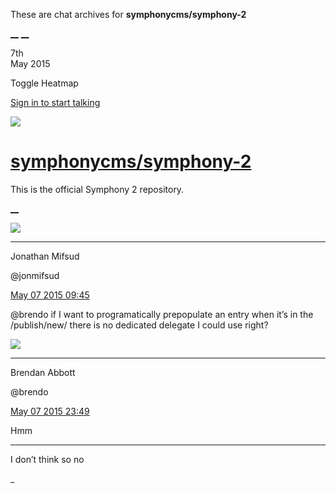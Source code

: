 These are chat archives for **symphonycms/symphony-2**

[__](/symphonycms/symphony-2/archives/2015/05/08)
[__](/symphonycms/symphony-2/archives/2015/05/06)

7th  
May 2015

Toggle Heatmap

[Sign in to start talking](/login?action=login&button=archive-login)

![](https://avatars-02.gitter.im/group/iv/3/57542c45c43b8c601977197e?s=48)

#  [symphonycms/symphony-2](/symphonycms/symphony-2)

This is the official Symphony 2 repository.

[ __ ](/orgs/symphonycms/rooms "More symphonycms rooms" )

![](https://avatars1.githubusercontent.com/u/859775?v=3&s=30)

__ __

Jonathan Mifsud

@jonmifsud

[May 07 2015
09:45](https://gitter.im/symphonycms/symphony-2?at=554b342a489c98827952c744 ""
)

@brendo if I want to programatically prepopulate an entry when it’s in the
/publish/new/ there is no dedicated delegate I could use right?

![](https://avatars2.githubusercontent.com/u/69268?v=3&s=30)

__ __

Brendan Abbott

@brendo

[May 07 2015
23:49](https://gitter.im/symphonycms/symphony-2?at=554bfa079c97ba83794db62b ""
)

Hmm

__ __

I don’t think so no

_

